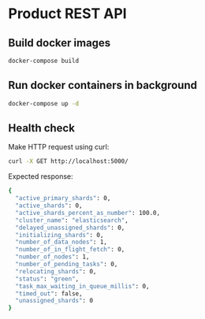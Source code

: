 # Product REST API

## Build docker images
```sh
docker-compose build
```

## Run docker containers in background
```sh
docker-compose up -d
```

## Health check
Make HTTP request using curl:
```sh
curl -X GET http://localhost:5000/
```
Expected response:
```sh
{
  "active_primary_shards": 0,
  "active_shards": 0,
  "active_shards_percent_as_number": 100.0,
  "cluster_name": "elasticsearch",
  "delayed_unassigned_shards": 0,
  "initializing_shards": 0,
  "number_of_data_nodes": 1,
  "number_of_in_flight_fetch": 0,
  "number_of_nodes": 1,
  "number_of_pending_tasks": 0,
  "relocating_shards": 0,
  "status": "green",
  "task_max_waiting_in_queue_millis": 0,
  "timed_out": false,
  "unassigned_shards": 0
}
```
